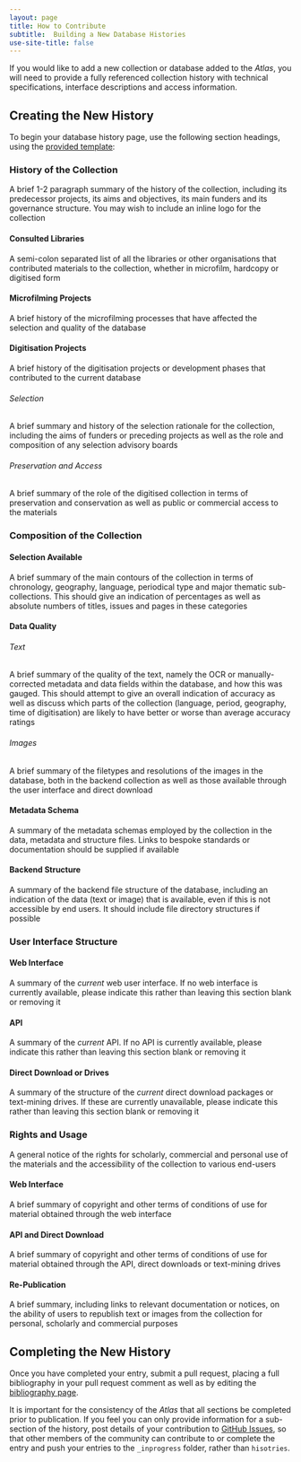 ```yaml
---
layout: page
title: How to Contribute
subtitle:  Building a New Database Histories
use-site-title: false
---
```


If you would like to add a new collection or database added to the *Atlas*, you will need to provide a fully referenced collection history with technical specifications, interface descriptions and access information.

## Creating the New History

To begin your database history page, use the following section headings, using the [provided template](https://github.com/AtlasOfDigitisedNewspapers/AtlasOfDigitisedNewspapers.github.io/blob/master/_inprogress/template_history.md):

### History of the Collection
	
A brief 1-2 paragraph summary of the history of the collection, including its predecessor projects, its aims and objectives, its main funders and its governance structure. You may wish to include an inline logo for the collection

#### Consulted Libraries

A semi-colon separated list of all the libraries or other organisations that contributed materials to the collection, whether in microfilm, hardcopy or digitised form

#### Microfilming Projects

A brief history of the microfilming processes that have affected the selection and quality of the database

#### Digitisation Projects

A brief history of the digitisation projects or development phases that contributed to the current database

###### Selection

A brief summary and history of the selection rationale for the collection, including the aims of funders or preceding projects as well as the role and composition of any selection advisory boards

###### Preservation and Access

A brief summary of the role of the digitised collection in terms of preservation and conservation as well as public or commercial access to the materials

### Composition of the Collection

#### Selection Available

A brief summary of the main contours of the collection in terms of chronology, geography, language, periodical type and major thematic sub-collections. This should give an indication of percentages as well as absolute numbers of titles, issues and pages in these categories

#### Data Quality

###### Text

A brief summary of the quality of the text, namely the OCR or manually-corrected metadata and data fields within the database, and how this was gauged. This should attempt to give an overall indication of accuracy as well as discuss which parts of the collection (language, period, geography, time of digitisation) are likely to have better or worse than average accuracy ratings

###### Images

A brief summary of the filetypes and resolutions of the images in the database, both in the backend collection as well as those available through the user interface and direct download

#### Metadata Schema

A summary of the metadata schemas employed by the collection in the data, metadata and structure files. Links to bespoke standards or documentation should be supplied if available

#### Backend Structure

A summary of the backend file structure of the database, including an indication of the data (text or image) that is available, even if this is not accessible by end users. It should include file directory structures if possible

### User Interface Structure

#### Web Interface

A summary of the *current* web user interface. If no web interface is currently available, please indicate this rather than leaving this section blank or removing it

#### API

A summary of the *current* API. If no API is currently available, please indicate this rather than leaving this section blank or removing it

#### Direct Download or Drives

A summary of the structure of the *current* direct download packages or text-mining drives. If these are currently unavailable, please indicate this rather than leaving this section blank or removing it

### Rights and Usage

A general notice of the rights for scholarly, commercial and personal use of the materials and the accessibility of the collection to various end-users

#### Web Interface

A brief summary of copyright and other terms of conditions of use for material obtained through the web interface

#### API and Direct Download

A brief summary of copyright and other terms of conditions of use for material obtained through the API, direct downloads or text-mining drives

#### Re-Publication

A brief summary, including links to relevant documentation or notices, on the ability of users to republish text or images from the collection for personal, scholarly and commercial purposes
	
## Completing the New History

Once you have completed your entry, submit a pull request, placing a full bibliography in your pull request comment as well as by editing the [bibliography page](../../introduction/bibliography).
	
It is important for the consistency of the *Atlas* that all sections be completed prior to publication. If you feel you can only provide information for a sub-section of the history, post details of your contribution to [GitHub Issues](https://github.com/AtlasOfDigitisedNewspapers/AtlasOfDigitisedNewspapers.github.io/issues), so that other members of the community can contribute to or complete the entry and push your entries to the `_inprogress` folder, rather than `hisotries`.